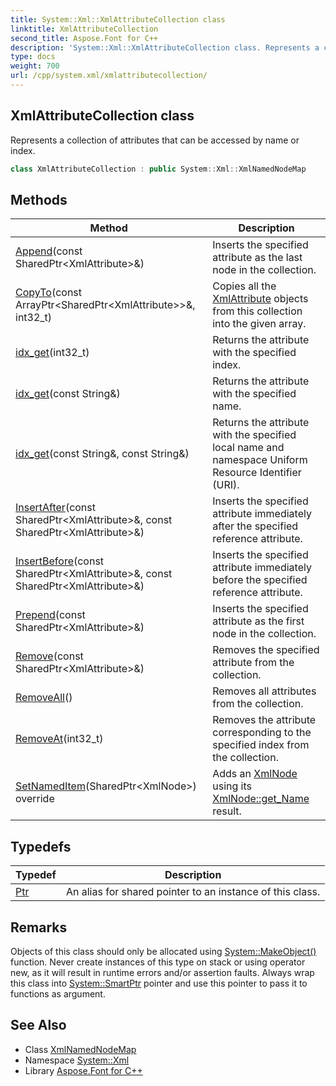 ```yaml
---
title: System::Xml::XmlAttributeCollection class
linktitle: XmlAttributeCollection
second_title: Aspose.Font for C++
description: 'System::Xml::XmlAttributeCollection class. Represents a collection of attributes that can be accessed by name or index in C++.'
type: docs
weight: 700
url: /cpp/system.xml/xmlattributecollection/
---
```

## XmlAttributeCollection class


Represents a collection of attributes that can be accessed by name or index.

```cpp
class XmlAttributeCollection : public System::Xml::XmlNamedNodeMap
```

## Methods

| Method | Description |
| --- | --- |
| [Append](./append/)(const SharedPtr\<XmlAttribute\>\&) | Inserts the specified attribute as the last node in the collection. |
| [CopyTo](./copyto/)(const ArrayPtr\<SharedPtr\<XmlAttribute\>\>\&, int32_t) | Copies all the [XmlAttribute](../xmlattribute/) objects from this collection into the given array. |
| [idx_get](./idx_get/)(int32_t) | Returns the attribute with the specified index. |
| [idx_get](./idx_get/)(const String\&) | Returns the attribute with the specified name. |
| [idx_get](./idx_get/)(const String\&, const String\&) | Returns the attribute with the specified local name and namespace Uniform Resource Identifier (URI). |
| [InsertAfter](./insertafter/)(const SharedPtr\<XmlAttribute\>\&, const SharedPtr\<XmlAttribute\>\&) | Inserts the specified attribute immediately after the specified reference attribute. |
| [InsertBefore](./insertbefore/)(const SharedPtr\<XmlAttribute\>\&, const SharedPtr\<XmlAttribute\>\&) | Inserts the specified attribute immediately before the specified reference attribute. |
| [Prepend](./prepend/)(const SharedPtr\<XmlAttribute\>\&) | Inserts the specified attribute as the first node in the collection. |
| [Remove](./remove/)(const SharedPtr\<XmlAttribute\>\&) | Removes the specified attribute from the collection. |
| [RemoveAll](./removeall/)() | Removes all attributes from the collection. |
| [RemoveAt](./removeat/)(int32_t) | Removes the attribute corresponding to the specified index from the collection. |
| [SetNamedItem](./setnameditem/)(SharedPtr\<XmlNode\>) override | Adds an [XmlNode](../xmlnode/) using its [XmlNode::get_Name](../xmlnode/get_name/) result. |
## Typedefs

| Typedef | Description |
| --- | --- |
| [Ptr](./ptr/) | An alias for shared pointer to an instance of this class. |
## Remarks



Objects of this class should only be allocated using [System::MakeObject()](../../system/makeobject/) function. Never create instances of this type on stack or using operator new, as it will result in runtime errors and/or assertion faults. Always wrap this class into [System::SmartPtr](../../system/smartptr/) pointer and use this pointer to pass it to functions as argument. 

## See Also

* Class [XmlNamedNodeMap](../xmlnamednodemap/)
* Namespace [System::Xml](../)
* Library [Aspose.Font for C++](../../)
